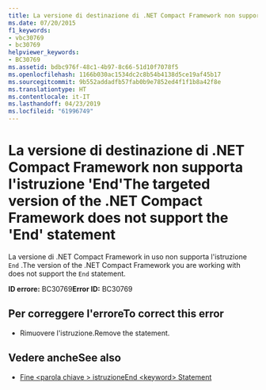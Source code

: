 ```yaml
---
title: La versione di destinazione di .NET Compact Framework non supporta l'istruzione 'End'
ms.date: 07/20/2015
f1_keywords:
- vbc30769
- bc30769
helpviewer_keywords:
- BC30769
ms.assetid: bdbc976f-48c1-4b97-8c66-51d10f7078f5
ms.openlocfilehash: 1166b030ac1534dc2c8b54b4138d5ce19af45b17
ms.sourcegitcommit: 9b552addadfb57fab0b9e7852ed4f1f1b8a42f8e
ms.translationtype: HT
ms.contentlocale: it-IT
ms.lasthandoff: 04/23/2019
ms.locfileid: "61996749"
---
```

# <a name="the-targeted-version-of-the-net-compact-framework-does-not-support-the-end-statement"></a><span data-ttu-id="b122e-102">La versione di destinazione di .NET Compact Framework non supporta l'istruzione 'End'</span><span class="sxs-lookup"><span data-stu-id="b122e-102">The targeted version of the .NET Compact Framework does not support the 'End' statement</span></span>
<span data-ttu-id="b122e-103">La versione di .NET Compact Framework in uso non supporta l'istruzione `End` .</span><span class="sxs-lookup"><span data-stu-id="b122e-103">The version of the .NET Compact Framework you are working with does not support the `End` statement.</span></span>  
  
 <span data-ttu-id="b122e-104">**ID errore:** BC30769</span><span class="sxs-lookup"><span data-stu-id="b122e-104">**Error ID:** BC30769</span></span>  
  
## <a name="to-correct-this-error"></a><span data-ttu-id="b122e-105">Per correggere l'errore</span><span class="sxs-lookup"><span data-stu-id="b122e-105">To correct this error</span></span>  
  
- <span data-ttu-id="b122e-106">Rimuovere l'istruzione.</span><span class="sxs-lookup"><span data-stu-id="b122e-106">Remove the statement.</span></span>  
  
## <a name="see-also"></a><span data-ttu-id="b122e-107">Vedere anche</span><span class="sxs-lookup"><span data-stu-id="b122e-107">See also</span></span>

- [<span data-ttu-id="b122e-108">Fine \<parola chiave > istruzione</span><span class="sxs-lookup"><span data-stu-id="b122e-108">End \<keyword> Statement</span></span>](../../visual-basic/language-reference/statements/end-keyword-statement.md)
